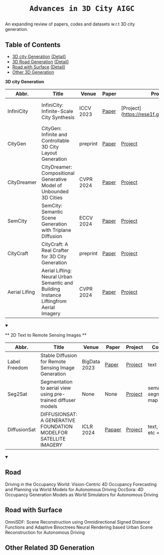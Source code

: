 # <p align='center'>`Advances in 3D City AIGC`</p>

An expanding review of papers, codes and datasets w.r.t 3D city generation.

## Table of Contents
- [3D city Generation](#table-city-gen) [(Detail)](#city-gen)
- [3D Road Generation](#table-road) [(Detail)](#road)
- [Road with Surface](#table-road-surface) [(Detail)](#surface)
- [Other 3D Generation](#other-3d-stylization)



**3D city Generation** <div id="table-city-gen"></div>

</summary>

|  Abbr.  |  Title   | Venue  | Paper  | Project  |Layout | 3D | Mesh|
|  ----  |  ----    | ----  |----   |----  |----  |----  |----  |
|InfiniCity |InfiniCity: Infinite-Scale City Synthesis|ICCV 2023|[Paper](https://arxiv.org/abs/2408.01291)| [Project](https://rese1f.github.io/CityGen/|InfiniGAN|Octree + Voxel + Neural Rendering|None|
|CityGen |CityGen: Infinite and Controllable 3D City Layout Generation|preprint  |[Paper](https://arxiv.org/abs/2408.01291)| [Project](https://rese1f.github.io/CityGen/)|stablediffusion + LoRA (from local block to infinity)| Heightmap| None | 
|CityDreamer |CityDreamer: Compositional Generative Model of Unbounded 3D Cities| CVPR 2024 |[Paper](https://openaccess.thecvf.com/content/CVPR2024/papers/Xie_CityDreamer_Compositional_Generative_Model_of_Unbounded_3D_Cities_CVPR_2024_paper.pdf)| [Project](https://haozhexie.com/project/city-dreamer)|MaskGIT|generative neural hash grid|None|
|SemCity |SemCity: Semantic Scene Generation with Triplane Diffusion| ECCV 2024 |[Paper](https://arxiv.org/abs/2408.01291)| [Project](https://dong-huo.github.io/TexGen/)|triplane+decoder|triplane+ diffusion|None|
|CityCraft |CityCraft: A Real Crafter for 3D City Generation| preprint|[Paper]([https://arxiv.org/abs/2408.0129](https://arxiv.org/pdf/2406.04983)1)| [Project](https://github.com/djFatNerd/CityCraft)|DiT with VAE from SDXL|Blender asset|Blender|
|Aerial Lifing|Aerial Lifting: Neural Urban Semantic and Building Instance Liftingfrom Aerial Imagery|CVPR 2024|[Paper](https://arxiv.org/pdf/2403.11812)|[Project](https://github.com/zyqz97/Aerial_lifting)|M2F, SAM|NeRF|None|

<details open>
<summary>


** 2D Text to Remote Sensing Images ** <div id="table-city-gen"></div>

</summary>

|  Abbr.  |  Title   | Venue  | Paper  | Project  | Condition| Backbone|
|  ----  |  ----    | ----  |----   |----  |----  |----  | 
|Label Freedom|Stable Diffusion for Remote Sensing Image Generation|BigData 2023|[Paper](https://ieeexplore.ieee.org/stamp/stamp.jsp?tp=&arnumber=10386381)|[Project]([https://github.com/xiaoyuan1996/Stable-Diffusion-for-Remote-Sensing-Image-Generation])|text|LoRA+StableDiffusion|
|Seg2Sat| Segmentation to aerial view using pre-trained diffuser models| None| None| [Project](https://github.com/RubenGres/Seg2Sat)|semantic segmentation map|StableDiffusion+Controlnet|
|DiffusionSat| DIFFUSIONSAT: A GENERATIVE FOUNDATION MODELFOR SATELLITE IMAGERY|ICLR 2024| [Papaer](https://openreview.net/pdf?id=I5webNFDgQ)|[Project](https://github.com/samar-khanna/DiffusionSat)| text, position, etc + image|CLIP+StableDiffusion|

<details open>
<summary>

## Road
Driving in the Occupancy World: Vision-Centric 4D Occupancy Forecasting and Planning via World Models for Autonomous Driving
OccSora: 4D Occupancy Generation Models as World Simulators for Autonomous Driving



## Road with Surface
OmniSDF: Scene Reconstruction using Omnidirectional Signed Distance Functions and Adaptive Binoctrees
Neural Rendering based Urban Scene Reconstruction for Autonomous Driving

## Other Related 3D Generation
  </summary>

   <summary>
